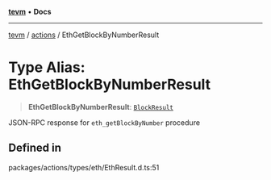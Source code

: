 [**tevm**](../../README.md) • **Docs**

***

[tevm](../../modules.md) / [actions](../README.md) / EthGetBlockByNumberResult

# Type Alias: EthGetBlockByNumberResult

> **EthGetBlockByNumberResult**: [`BlockResult`](../../index/type-aliases/BlockResult.md)

JSON-RPC response for `eth_getBlockByNumber` procedure

## Defined in

packages/actions/types/eth/EthResult.d.ts:51
